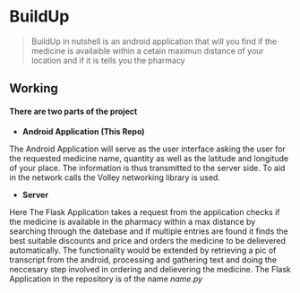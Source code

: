 # BuildUp

> BuildUp in nutshell is an android application that will you find if the medicine is availaible within a cetain maximun distance of your location and if it is tells you the pharmacy 

## Working

#### There are two parts of the project

* **Android Application (This Repo)**

The Android Application will serve as the user interface asking the user for the requested medicine name, quantity as well as the latitude and longitude of your place. The information is thus transmitted to the server side. To aid in the network calls the Volley networking library is used.

* **Server**

Here The Flask Application takes a request from the application checks if the medicine is available in the pharmacy within a max distance by searching through the datebase and if multiple entries are found it finds the best suitable discounts and price and orders the medicine to be delievered automatically. The functionality would be extended by retrieving a pic of transcript from the android, processing and gathering text and doing the neccesary step involved in ordering and delievering the medicine. The Flask Application in the repository is of the name *name.py*
